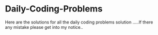 # Daily-Coding-Problems
Here are the solutions for all the daily coding problems solution .....If there any mistake please get into my notice..
